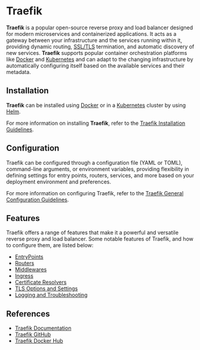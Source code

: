 # Traefik

**Traefik** is a popular open-source reverse proxy and load balancer designed for modern microservices and containerized applications. It acts as a gateway between your infrastructure and the services running within it, providing dynamic routing, [SSL/TLS](../../networking/tls.md) termination, and automatic discovery of new services. **Traefik** supports popular container orchestration platforms like [Docker](../../docker/docker.md) and [Kubernetes](../../kubernetes/kubernetes.md) and can adapt to the changing infrastructure by automatically configuring itself based on the available services and their metadata.

## Installation

**Traefik** can be installed using [Docker](../../docker/docker.md) or in a [Kubernetes](../../kubernetes/kubernetes.md) cluster by using [Helm](../../kubernetes/helm.md).

For more information on installing **Traefik**, refer to the [Traefik Installation Guidelines](traefik-installation.md).

## Configuration

Traefik can be configured through a configuration file (YAML or TOML), command-line arguments, or environment variables, providing flexibility in defining settings for entry points, routers, services, and more based on your deployment environment and preferences.

For more information on configuring Traefik, refer to the [Traefik General Configuration Guidelines](traefik-configuration.md).

## Features

Traefik offers a range of features that make it a powerful and versatile reverse proxy and load balancer. Some notable features of Traefik, and how to configure them, are listed below:

- [EntryPoints](traefik-entrypoints.md)
- [Routers](traefik-routers.md)
- [Middlewares](traefik-middlewares.md)
- [Ingress](traefik-ingress.md)
- [Certificate Resolvers](traefik-certresolvers.md)
- [TLS Options and Settings](traefik-tls.md)
- [Logging and Troubleshooting](traefik-troubleshooting.md)

## References

- [Traefik Documentation](https://doc.traefik.io/traefik/)
- [Traefik GitHub](https://github.com/traefik/traefik)
- [Traefik Docker Hub](https://hub.docker.com/_/traefik)
